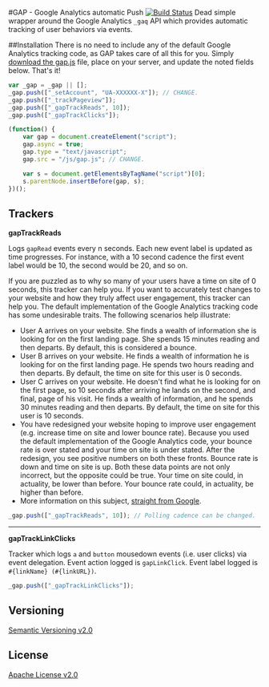 #GAP - Google Analytics automatic Push [![Build Status](https://travis-ci.org/rockymadden/gap.png?branch=master)](https://travis-ci.org/rockymadden/gap)
Dead simple wrapper around the Google Analytics ```_gaq``` API which provides automatic tracking of user behaviors via events.

##Installation
There is no need to include any of the default Google Analytics tracking code, as GAP takes care of all this for you. Simply [download the gap.js](https://raw.github.com/rockymadden/gap/master/gap.js) file, place on your server, and update the noted fields below. That's it!

```javascript
var _gap = _gap || [];
_gap.push(["_setAccount", "UA-XXXXXX-X"]); // CHANGE.
_gap.push(["_trackPageview"]);
_gap.push(["_gapTrackReads", 10]);
_gap.push(["_gapTrackClicks"]);

(function() {
	var gap = document.createElement("script");
	gap.async = true;
	gap.type = "text/javascript";
	gap.src = "/js/gap.js"; // CHANGE.

	var s = document.getElementsByTagName("script")[0];
	s.parentNode.insertBefore(gap, s);
})();
```

## Trackers

__gapTrackReads__

Logs ```gapRead``` events every n seconds. Each new event label is updated as time progresses. For instance, with a 10 second cadence the first event label would be 10, the second would be 20, and so on.

If you are puzzled as to why so many of your users have a time on site of 0 seconds, this tracker can help you. If you want to accurately test changes to your website and how they truly affect user engagement, this tracker can help you. The default implementation of the Google Analytics tracking code has some undesirable traits. The following scenarios help illustrate: 

* User A arrives on your website. She finds a wealth of information she is looking for on the first landing page. She spends 15 minutes reading and then departs. By default, this is considered a bounce.
* User B arrives on your website. He finds a wealth of information he is looking for on the first landing page. He spends two hours reading and then departs. By default, the time on site for this user is 0 seconds.
* User C arrives on your website. He doesn't find what he is looking for on the first page, so 10 seconds after arriving he lands on the second, and final, page of his visit. He finds a wealth of information, and he spends 30 minutes reading and then departs. By default, the time on site for this user is 10 seconds.
* You have redesigned your website hoping to improve user engagement (e.g. increase time on site and lower bounce rate). Because you used the default implementation of the Google Analytics code, your bounce rate is over stated and your time on site is under stated. After the redesign, you see positive numbers on both these fronts. Bounce rate is down and time on site is up. Both these data points are not only incorrect, but the opposite could be true. Your time on site could, in actuality, be lower than before. Your bounce rate could, in actuality, be higher than before.
* More information on this subject, [straight from Google](http://analytics.blogspot.com/2012/07/tracking-adjusted-bounce-rate-in-google.html).


```javascript
_gap.push(["_gapTrackReads", 10]); // Polling cadence can be changed.
```

-----

__gapTrackLinkClicks__

Tracker which logs ```a``` and ```button``` mousedown events (i.e. user clicks) via event delegation. Event action logged is ```gapLinkClick```. Event label logged is ```#{linkName} (#{linkURL})```.

```javascript
_gap.push(["_gapTrackLinkClicks"]);
```

## Versioning
[Semantic Versioning v2.0](http://semver.org/)

## License
[Apache License v2.0](http://www.apache.org/licenses/LICENSE-2.0)